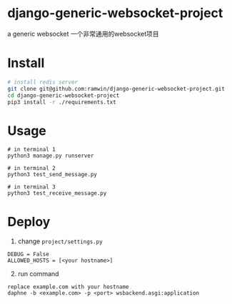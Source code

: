 # django-generic-websocket-project
a generic websocket
一个非常通用的websocket项目

# Install
```bash
# install redis server
git clone git@github.com:ramwin/django-generic-websocket-project.git
cd django-generic-websocket-project
pip3 install -r ./requirements.txt
```

# Usage
```
# in terminal 1
python3 manage.py runserver

# in terminal 2
python3 test_send_message.py

# in terminal 3
python3 test_receive_message.py
```

# Deploy
1. change `project/settings.py`
```
DEBUG = False
ALLOWED_HOSTS = [<your hostname>]
```

2. run command
```
replace example.com with your hostname
daphne -b <example.com> -p <port> wsbackend.asgi:application
```
